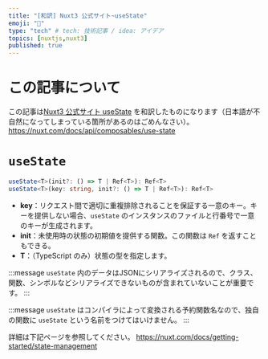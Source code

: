 ```yaml
---
title: "[和訳] Nuxt3 公式サイト~useState"
emoji: "💬"
type: "tech" # tech: 技術記事 / idea: アイデア
topics: [nuxtjs,nuxt3]
published: true
---
```

# この記事について
この記事は[Nuxt3 公式サイト useState](https://nuxt.com/docs/api/composables/use-state) を和訳したものになります（日本語が不自然になってしまっている箇所があるのはごめんなさい）。
https://nuxt.com/docs/api/composables/use-state

# `useState`
```ts
useState<T>(init?: () => T | Ref<T>): Ref<T>
useState<T>(key: string, init?: () => T | Ref<T>): Ref<T>
```
- **key**：リクエスト間で適切に重複排除されることを保証する一意のキー。キーを提供しない場合、`useState` のインスタンスのファイルと行番号で一意のキーが生成されます。
- **init**：未使用時の状態の初期値を提供する関数。この関数は `Ref` を返すこともできる。
- **T**：（TypeScript のみ）状態の型を指定します。

:::message
`useState` 内のデータはJSONにシリアライズされるので、クラス、関数、シンボルなどシリアライズできないものが含まれていないことが重要です。
:::

:::message
`useState` はコンパイラによって変換される予約関数名なので、独自の関数に `useState` という名前をつけてはいけません。
:::

詳細は下記ページを参照してください。
https://nuxt.com/docs/getting-started/state-management